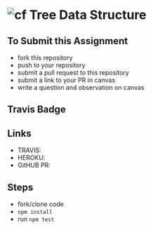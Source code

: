 ![cf](http://i.imgur.com/7v5ASc8.png) Tree Data Structure
====

## To Submit this Assignment
  * fork this repository
  * push to your repository
  * submit a pull request to this repository
  * submit a link to your PR in canvas
  * write a question and observation on canvas


## Travis Badge


## Links

* TRAVIS: 
* HEROKU: 
* GitHUB PR:

## Steps
* fork/clone code
* `npm install`
* run `npm test`
